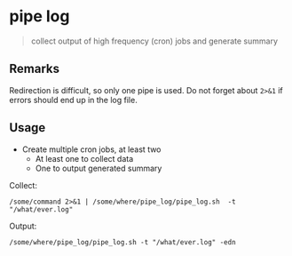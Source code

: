 # pipe log

> collect output of high frequency (cron) jobs and generate summary


## Remarks

Redirection is difficult, so only one pipe is used.
Do not forget about ``2>&1`` if errors should end up in the log file.


## Usage

* Create multiple cron jobs, at least two
    * At least one to collect data
    * One to output generated summary

Collect:

```
/some/command 2>&1 | /some/where/pipe_log/pipe_log.sh  -t "/what/ever.log"
```

Output:

```
/some/where/pipe_log/pipe_log.sh -t "/what/ever.log" -edn
```
